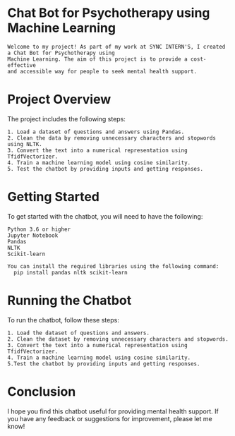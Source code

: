 # Chat Bot for Psychotherapy using Machine Learning
    Welcome to my project! As part of my work at SYNC INTERN'S, I created a Chat Bot for Psychotherapy using 
    Machine Learning. The aim of this project is to provide a cost-effective 
    and accessible way for people to seek mental health support.

# Project Overview
  The project includes the following steps:

    1. Load a dataset of questions and answers using Pandas.
    2. Clean the data by removing unnecessary characters and stopwords using NLTK.
    3. Convert the text into a numerical representation using TfidfVectorizer.
    4. Train a machine learning model using cosine similarity.
    5. Test the chatbot by providing inputs and getting responses.

# Getting Started
  To get started with the chatbot, you will need to have the following:

    Python 3.6 or higher
    Jupyter Notebook
    Pandas
    NLTK
    Scikit-learn

    You can install the required libraries using the following command:
      pip install pandas nltk scikit-learn

# Running the Chatbot
  To run the chatbot, follow these steps:

    1. Load the dataset of questions and answers.
    2. Clean the dataset by removing unnecessary characters and stopwords.
    3. Convert the text into a numerical representation using TfidfVectorizer.
    4. Train a machine learning model using cosine similarity.
    5.Test the chatbot by providing inputs and getting responses.

# Conclusion
  I hope you find this chatbot useful for providing mental health support. 
  If you have any feedback or suggestions for improvement, please let me know!
